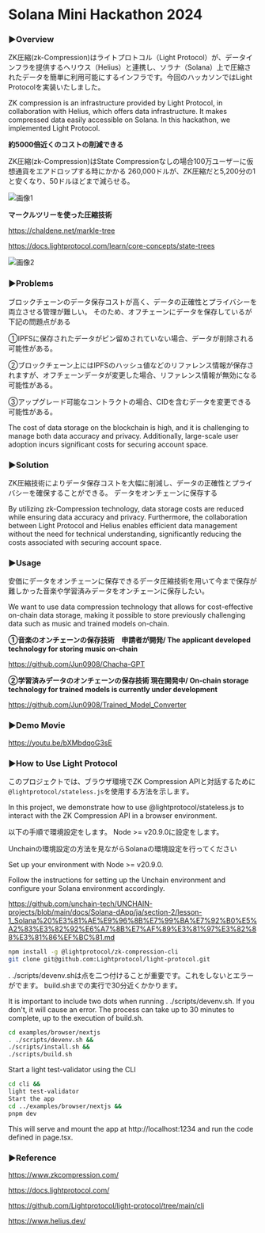 # Solana Mini Hackathon 2024

### ▶︎Overview
ZK圧縮(zk-Compression)はライトプロトコル（Light Protocol）が、データインフラを提供するヘリウス（Helius）と連携し、ソラナ（Solana）上で圧縮されたデータを簡単に利用可能にするインフラです。今回のハッカソンではLight Protocolを実装いたしました。

ZK compression is an infrastructure provided by Light Protocol, in collaboration with Helius, which offers data infrastructure. It makes compressed data easily accessible on Solana. In this hackathon, we implemented Light Protocol.

**約5000倍近くのコストの削減できる**

ZK圧縮(zk-Compression)はState Compressionなしの場合100万ユーザーに仮想通貨をエアドロップする時にかかる
260,000ドルが、ZK圧縮だと5,200分の1と安くなり、50ドルほどまで減らせる。

![画像1](https://github.com/user-attachments/assets/6bd315a0-bb08-4566-a032-b61506ed6a0c)

**マークルツリーを使った圧縮技術**

https://chaldene.net/markle-tree

https://docs.lightprotocol.com/learn/core-concepts/state-trees

![画像2](https://github.com/user-attachments/assets/1553be8b-6df5-4d43-a947-8450d1ecdbb3)

### ▶︎Problems
ブロックチェーンのデータ保存コストが高く、データの正確性とプライバシーを両立させる管理が難しい。
そのため、オフチェーンにデータを保存しているが下記の問題点がある

①IPFSに保存されたデータがピン留めされていない場合、データが削除される可能性がある。

②ブロックチェーン上にはIPFSのハッシュ値などのリファレンス情報が保存されますが、オフチェーンデータが変更した場合、リファレンス情報が無効になる可能性がある。

③アップグレード可能なコントラクトの場合、CIDを含むデータを変更できる可能性がある。

The cost of data storage on the blockchain is high, and it is challenging to manage both data accuracy and privacy. Additionally, large-scale user adoption incurs significant costs for securing account space.

### ▶︎Solution
ZK圧縮技術によりデータ保存コストを大幅に削減し、データの正確性とプライバシーを確保することができる。
データをオンチェーンに保存する

By utilizing zk-Compression technology, data storage costs are reduced while ensuring data accuracy and privacy. Furthermore, the collaboration between Light Protocol and Helius enables efficient data management without the need for technical understanding, significantly reducing the costs associated with securing account space.

### ▶︎Usage
安価にデータをオンチェーンに保存できるデータ圧縮技術を用いて今まで保存が難しかった音楽や学習済みデータをオンチェーンに保存したい。

We want to use data compression technology that allows for cost-effective on-chain data storage, making it possible to store previously challenging data such as music and trained models on-chain.

**①音楽のオンチェーンの保存技術　申請者が開発/ The applicant developed technology for storing music on-chain**

https://github.com/Jun0908/Chacha-GPT

**②学習済みデータのオンチェーンの保存技術 現在開発中/ On-chain storage technology for trained models is currently under development**

https://github.com/Jun0908/Trained_Model_Converter

### ▶︎Demo Movie

https://youtu.be/bXMbdqoG3sE

### ▶︎How to Use Light Protocol
このプロジェクトでは、ブラウザ環境でZK Compression APIと対話するために`@lightprotocol/stateless.js`を使用する方法を示します。

In this project, we demonstrate how to use @lightprotocol/stateless.js to interact with the ZK Compression API in a browser environment.

以下の手順で環境設定をします。
Node >= v20.9.0に設定をします。

Unchainの環境設定の方法を見ながらSolanaの環境設定を行ってください

Set up your environment with Node >= v20.9.0.

Follow the instructions for setting up the Unchain environment and configure your Solana environment accordingly.

https://github.com/unchain-tech/UNCHAIN-projects/blob/main/docs/Solana-dApp/ja/section-2/lesson-1_Solana%20%E3%81%AE%E9%96%8B%E7%99%BA%E7%92%B0%E5%A2%83%E3%82%92%E6%A7%8B%E7%AF%89%E3%81%97%E3%82%88%E3%81%86%EF%BC%81.md

```bash
npm install -g @lightprotocol/zk-compression-cli
git clone git@github.com:Lightprotocol/light-protocol.git
```

. ./scripts/devenv.shは点を二つ付けることが重要です。これをしないとエラーがでます。
build.shまでの実行で30分近くかかります。

It is important to include two dots when running . ./scripts/devenv.sh. If you don't, it will cause an error. The process can take up to 30 minutes to complete, up to the execution of build.sh.

```bash
cd examples/browser/nextjs
. ./scripts/devenv.sh &&
./scripts/install.sh &&
./scripts/build.sh
```

Start a light test-validator using the CLI
```bash
cd cli &&
light test-validator
Start the app
cd ../examples/browser/nextjs &&
pnpm dev
```

This will serve and mount the app at http://localhost:1234 and run the code defined in page.tsx.

### ▶︎Reference

https://www.zkcompression.com/

https://docs.lightprotocol.com/

https://github.com/Lightprotocol/light-protocol/tree/main/cli

https://www.helius.dev/
